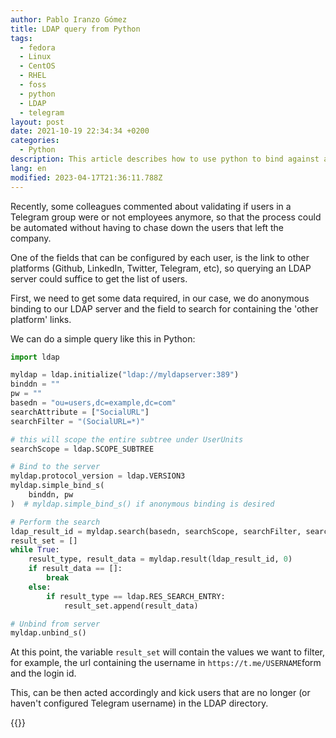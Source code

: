 ```yaml
---
author: Pablo Iranzo Gómez
title: LDAP query from Python
tags:
  - fedora
  - Linux
  - CentOS
  - RHEL
  - foss
  - python
  - LDAP
  - telegram
layout: post
date: 2021-10-19 22:34:34 +0200
categories:
  - Python
description: This article describes how to use python to bind against an LDAP server and perform queries
lang: en
modified: 2023-04-17T21:36:11.788Z
---
```


Recently, some colleagues commented about validating if users in a Telegram group were or not employees anymore, so that the process could be automated without having to chase down the users that left the company.

One of the fields that can be configured by each user, is the link to other platforms (Github, LinkedIn, Twitter, Telegram, etc), so querying an LDAP server could suffice to get the list of users.

First, we need to get some data required, in our case, we do anonymous binding to our LDAP server and the field to search for containing the 'other platform' links.

We can do a simple query like this in Python:

```py
import ldap

myldap = ldap.initialize("ldap://myldapserver:389")
binddn = ""
pw = ""
basedn = "ou=users,dc=example,dc=com"
searchAttribute = ["SocialURL"]
searchFilter = "(SocialURL=*)"

# this will scope the entire subtree under UserUnits
searchScope = ldap.SCOPE_SUBTREE

# Bind to the server
myldap.protocol_version = ldap.VERSION3
myldap.simple_bind_s(
    binddn, pw
)  # myldap.simple_bind_s() if anonymous binding is desired

# Perform the search
ldap_result_id = myldap.search(basedn, searchScope, searchFilter, searchAttribute)
result_set = []
while True:
    result_type, result_data = myldap.result(ldap_result_id, 0)
    if result_data == []:
        break
    else:
        if result_type == ldap.RES_SEARCH_ENTRY:
            result_set.append(result_data)

# Unbind from server
myldap.unbind_s()
```

At this point, the variable `result_set` will contain the values we want to filter, for example, the url containing the username in `https://t.me/USERNAME`form and the login id.

This, can be then acted accordingly and kick users that are no longer (or haven't configured Telegram username) in the LDAP directory.

{{<enjoy>}}
